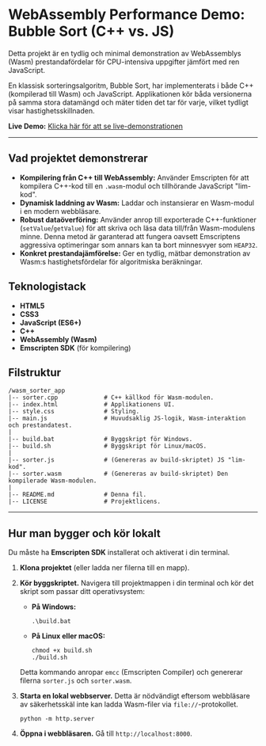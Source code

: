 # WebAssembly Performance Demo: Bubble Sort (C++ vs. JS)

Detta projekt är en tydlig och minimal demonstration av WebAssemblys (Wasm) prestandafördelar för CPU-intensiva uppgifter jämfört med ren JavaScript.

En klassisk sorteringsalgoritm, Bubble Sort, har implementerats i både C++ (kompilerad till Wasm) och JavaScript. Applikationen kör båda versionerna på samma stora datamängd och mäter tiden det tar för varje, vilket tydligt visar hastighetsskillnaden.

**Live Demo:** [Klicka här för att se live-demonstrationen](./live-demo/)

---

## Vad projektet demonstrerar

*   **Kompilering från C++ till WebAssembly:** Använder Emscripten för att kompilera C++-kod till en `.wasm`-modul och tillhörande JavaScript "lim-kod".
*   **Dynamisk laddning av Wasm:** Laddar och instansierar en Wasm-modul i en modern webbläsare.
*   **Robust dataöverföring:** Använder anrop till exporterade C++-funktioner (`setValue`/`getValue`) för att skriva och läsa data till/från Wasm-modulens minne. Denna metod är garanterad att fungera oavsett Emscriptens aggressiva optimeringar som annars kan ta bort minnesvyer som `HEAP32`.
*   **Konkret prestandajämförelse:** Ger en tydlig, mätbar demonstration av Wasm:s hastighetsfördelar för algoritmiska beräkningar.

## Teknologistack

*   **HTML5**
*   **CSS3**
*   **JavaScript (ES6+)**
*   **C++**
*   **WebAssembly (Wasm)**
*   **Emscripten SDK** (för kompilering)

## Filstruktur

```
/wasm_sorter_app
|-- sorter.cpp             # C++ källkod för Wasm-modulen.
|-- index.html             # Applikationens UI.
|-- style.css              # Styling.
|-- main.js                # Huvudsaklig JS-logik, Wasm-interaktion och prestandatest.
|
|-- build.bat              # Byggskript för Windows.
|-- build.sh               # Byggskript för Linux/macOS.
|
|-- sorter.js              # (Genereras av build-skriptet) JS "lim-kod".
|-- sorter.wasm            # (Genereras av build-skriptet) Den kompilerade Wasm-modulen.
|
|-- README.md              # Denna fil.
|-- LICENSE                # Projektlicens.
```

---

## Hur man bygger och kör lokalt

Du måste ha **Emscripten SDK** installerat och aktiverat i din terminal.

1.  **Klona projektet** (eller ladda ner filerna till en mapp).

2.  **Kör byggskriptet.** Navigera till projektmappen i din terminal och kör det skript som passar ditt operativsystem:

    *   **På Windows:**
        ```shell
        .\build.bat
        ```
    *   **På Linux eller macOS:**
        ```shell
        chmod +x build.sh
        ./build.sh
        ```
    Detta kommando anropar `emcc` (Emscripten Compiler) och genererar filerna `sorter.js` och `sorter.wasm`.

3.  **Starta en lokal webbserver.** Detta är nödvändigt eftersom webbläsare av säkerhetsskäl inte kan ladda Wasm-filer via `file://`-protokollet.
    ```shell
    python -m http.server
    ```

4.  **Öppna i webbläsaren.** Gå till `http://localhost:8000`.

